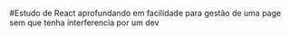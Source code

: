 #Estudo de React aprofundando em facilidade para gestão de uma page sem que tenha interferencia por um dev
